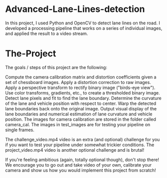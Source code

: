 # Advanced-Lane-Lines-detection
In this project, I used Python and OpenCV to detect lane lines on the road. I developed a processing pipeline that works on a series of individual images, and applied the result to a video stream.

# The-Project
The goals / steps of this project are the following:

Compute the camera calibration matrix and distortion coefficients given a set of chessboard images.
Apply a distortion correction to raw images.
Apply a perspective transform to rectify binary image ("birds-eye view").
Use color transforms, gradients, etc., to create a thresholded binary image.
Detect lane pixels and fit to find the lane boundary.
Determine the curvature of the lane and vehicle position with respect to center.
Warp the detected lane boundaries back onto the original image.
Output visual display of the lane boundaries and numerical estimation of lane curvature and vehicle position.
The images for camera calibration are stored in the folder called camera_cal. The images in test_images are for testing your pipeline on single frames.

The challenge_video.mp4 video is an extra (and optional) challenge for you if you want to test your pipeline under somewhat trickier conditions. The project_video.mp4 video is another optional challenge and is brutal!

If you're feeling ambitious (again, totally optional though), don't stop there! We encourage you to go out and take video of your own, calibrate your camera and show us how you would implement this project from scratch!
